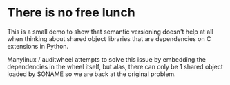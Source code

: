 # There is no free lunch

This is a small demo to show that semantic versioning doesn't help at all when thinking about shared object libraries that are dependencies on C extensions in Python.

Manylinux / auditwheel attempts to solve this issue by embedding the dependencies in the wheel itself, but alas, there can only be 1 shared object loaded by SONAME so we are back at the original problem.